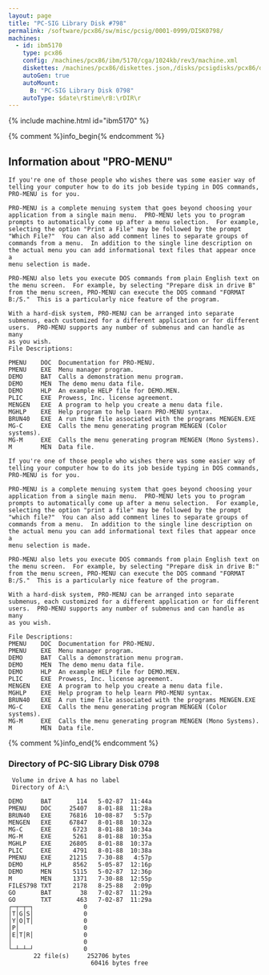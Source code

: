 ```yaml
---
layout: page
title: "PC-SIG Library Disk #798"
permalink: /software/pcx86/sw/misc/pcsig/0001-0999/DISK0798/
machines:
  - id: ibm5170
    type: pcx86
    config: /machines/pcx86/ibm/5170/cga/1024kb/rev3/machine.xml
    diskettes: /machines/pcx86/diskettes.json,/disks/pcsigdisks/pcx86/diskettes.json
    autoGen: true
    autoMount:
      B: "PC-SIG Library Disk 0798"
    autoType: $date\r$time\rB:\rDIR\r
---
```


{% include machine.html id="ibm5170" %}

{% comment %}info_begin{% endcomment %}

## Information about "PRO-MENU"

    If you're one of those people who wishes there was some easier way of
    telling your computer how to do its job beside typing in DOS commands,
    PRO-MENU is for you.
    
    PRO-MENU is a complete menuing system that goes beyond choosing your
    application from a single main menu.  PRO-MENU lets you to program
    prompts to automatically come up after a menu selection.  For example,
    selecting the option "Print a File" may be followed by the prompt
    "Which File?"  You can also add comment lines to separate groups of
    commands from a menu.  In addition to the single line description on
    the actual menu you can add informational text files that appear once a
    menu selection is made.
    
    PRO-MENU also lets you execute DOS commands from plain English text on
    the menu screen.  For example, by selecting "Prepare disk in drive B"
    from the menu screen, PRO-MENU can execute the DOS command "FORMAT
    B:/S."  This is a particularly nice feature of the program.
    
    With a hard-disk system, PRO-MENU can be arranged into separate
    submenus, each customized for a different application or for different
    users.  PRO-MENU supports any number of submenus and can handle as many
    as you wish.
    File Descriptions:
    
    PMENU    DOC  Documentation for PRO-MENU.
    PMENU    EXE  Menu manager program.
    DEMO     BAT  Calls a demonstration menu program.
    DEMO     MEN  The demo menu data file.
    DEMO     HLP  An example HELP file for DEMO.MEN.
    PLIC     EXE  Prowess, Inc. license agreement.
    MENGEN   EXE  A program to help you create a menu data file.
    MGHLP    EXE  Help program to help learn PRO-MENU syntax.
    BRUN40   EXE  A run time file associated with the programs MENGEN.EXE
    MG-C     EXE  Calls the menu generating program MENGEN (Color systems).
    MG-M     EXE  Calls the menu generating program MENGEN (Mono Systems).
    M        MEN  Data file.
    
    If you're one of those people who wishes there was some easier way of
    telling your computer how to do its job beside typing in DOS commands,
    PRO-MENU is for you.
    
    PRO-MENU is a complete menuing system that goes beyond choosing your
    application from a single main menu.  PRO-MENU lets you to program
    prompts to automatically come up after a menu selection.  For example,
    selecting the option "print a file" may be followed by the prompt
    "which file?"  You can also add comment lines to separate groups of
    commands from a menu.  In addition to the single line description on
    the actual menu you can add informational text files that appear once a
    menu selection is made.
    
    PRO-MENU also lets you execute DOS commands from plain English text on
    the menu screen.  For example, by selecting "Prepare disk in drive B:"
    from the menu screen, PRO-MENU can execute the DOS command "FORMAT
    B:/S."  This is a particularly nice feature of the program.
    
    With a hard-disk system, PRO-MENU can be arranged into separate
    submenus, each customized for a different application or for different
    users.  PRO-MENU supports any number of submenus and can handle as many
    as you wish.
    
    File Descriptions:
    PMENU    DOC  Documentation for PRO-MENU.
    PMENU    EXE  Menu manager program.
    DEMO     BAT  Calls a demonstration menu program.
    DEMO     MEN  The demo menu data file.
    DEMO     HLP  An example HELP file for DEMO.MEN.
    PLIC     EXE  Prowess, Inc. license agreement.
    MENGEN   EXE  A program to help you create a menu data file.
    MGHLP    EXE  Help program to help learn PRO-MENU syntax.
    BRUN40   EXE  A run time file associated with the programs MENGEN.EXE
    MG-C     EXE  Calls the menu generating program MENGEN (Color systems).
    MG-M     EXE  Calls the menu generating program MENGEN (Mono Systems).
    M        MEN  Data file.
{% comment %}info_end{% endcomment %}


### Directory of PC-SIG Library Disk 0798

     Volume in drive A has no label
     Directory of A:\

    DEMO     BAT       114   5-02-87  11:44a
    PMENU    DOC     25407   8-01-88  11:28a
    BRUN40   EXE     76816  10-08-87   5:57p
    MENGEN   EXE     67847   8-01-88  10:32a
    MG-C     EXE      6723   8-01-88  10:34a
    MG-M     EXE      5261   8-01-88  10:35a
    MGHLP    EXE     26805   8-01-88  10:37a
    PLIC     EXE      4791   8-01-88  10:38a
    PMENU    EXE     21215   7-30-88   4:57p
    DEMO     HLP      8562   5-05-87  12:16p
    DEMO     MEN      5115   5-02-87  12:36p
    M        MEN      1371   7-30-88  12:55p
    FILES798 TXT      2178   8-25-88   2:09p
    GO       BAT        38   7-02-87  11:29a
    GO       TXT       463   7-02-87  11:29a
    ┌─┬─┬─┐              0
    │T│G│S│              0
    │Y│O│T│              0
    │P│                  0
    │E│T│R│              0
    │                    0
    └─┴─┴─┘              0
           22 file(s)     252706 bytes
                           60416 bytes free
